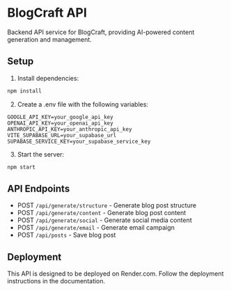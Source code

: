 # BlogCraft API

Backend API service for BlogCraft, providing AI-powered content generation and management.

## Setup

1. Install dependencies:
```bash
npm install
```

2. Create a .env file with the following variables:
```
GOOGLE_API_KEY=your_google_api_key
OPENAI_API_KEY=your_openai_api_key
ANTHROPIC_API_KEY=your_anthropic_api_key
VITE_SUPABASE_URL=your_supabase_url
SUPABASE_SERVICE_KEY=your_supabase_service_key
```

3. Start the server:
```bash
npm start
```

## API Endpoints

- POST `/api/generate/structure` - Generate blog post structure
- POST `/api/generate/content` - Generate blog post content
- POST `/api/generate/social` - Generate social media content
- POST `/api/generate/email` - Generate email campaign
- POST `/api/posts` - Save blog post

## Deployment

This API is designed to be deployed on Render.com. Follow the deployment instructions in the documentation.
